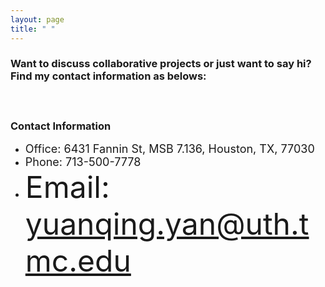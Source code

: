 ```yaml
---
layout: page
title: " "
---
```


### Want to discuss collaborative projects or just want to say hi? Find my contact information as belows: 
#### <br/>
### Contact Information
* <font size="+1">Office: 6431 Fannin St, MSB 7.136, Houston, TX, 77030</font>
* <font size="+1">Phone: 713-500-7778</font>
* <font size="+5">Email: [yuanqing.yan@uth.tmc.edu](mailto:yuanqing.yan@uth.tmc.edu)</font>
